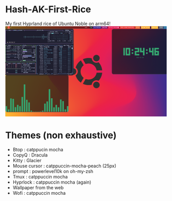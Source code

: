 # Hash-AK-First-Rice
My first Hyprland rice of Ubuntu Noble on arm64!
![Image of the ubuntu](https://github.com/Hash-AK/Hash-AK-First-Rice/blob/main/2025-01-03-102442_hyprshot.png)  



# Themes (non exhaustive)
- Btop : catppucin mocha
- CopyQ : Dracula
- Kitty : Glacier
- Mouse cursor : catppuccin-mocha-peach (25px)
- prompt : powerlevel10k on oh-my-zsh
- Tmux : catppuccin mocha
- Hyprlock : catppuccin mocha (again)
- Wallpaper from the web
- Wofi : catppuccin mocha
